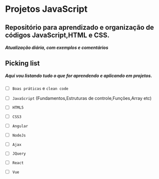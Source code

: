 # Projetos JavaScript
## Repositório para aprendizado e organização de códigos JavaScript,HTML e CSS.
##### Atualização diária, com exemplos e comentários


## Picking list
##### Aqui vou listando tudo o que for aprendendo e aplicando em projetos.

- [ ] `Boas práticas` e `clean code`
- [ ] `JavaScript` (Fundamentos,Estruturas de controle,Funções,Array etc)
- [ ] `HTML5`
- [ ] `CSS3`
- [ ] `Angular`
- [ ] `NodeJs`
- [ ] `Ajax`
- [ ] `JQuery`
- [ ] `React`
- [ ] `Vue`

